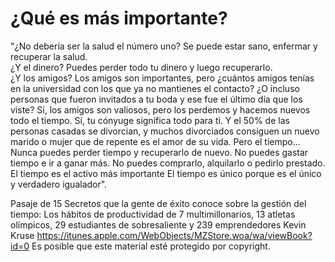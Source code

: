# ¿Qué es más importante?

"¿No debería ser la salud el número uno? Se puede estar sano, enfermar y recuperar la salud.  
   ¿Y el dinero? Puedes perder todo tu dinero y luego recuperarlo.  
   ¿Y los amigos? Los amigos son importantes, pero ¿cuántos amigos tenías en la universidad con los que ya no mantienes el contacto? ¿O incluso personas que fueron invitados a tu boda y ese fue el último día que los viste? Sí, los amigos son valiosos, pero los perdemos y hacemos nuevos todo el tiempo.
   Sí, tu cónyuge significa todo para ti. Y el 50% de las personas casadas se divorcian, y muchos divorciados consiguen un nuevo marido o mujer que de repente es el amor de su vida.
   Pero el tiempo...
   Nunca puedes perder tiempo y recuperarlo de nuevo.
   No puedes gastar tiempo e ir a ganar más. No puedes comprarlo, alquilarlo o pedirlo prestado.
   El tiempo es el activo más importante
   El tiempo es único porque es el único y verdadero igualador".

Pasaje de
15 Secretos que la gente de éxito conoce sobre la gestión del tiempo: Los hábitos de productividad de 7 multimillonarios, 13 atletas olímpicos, 29 estudiantes de sobresaliente y 239 emprendedores
Kevin Kruse
https://itunes.apple.com/WebObjects/MZStore.woa/wa/viewBook?id=0
Es posible que este material esté protegido por copyright.
